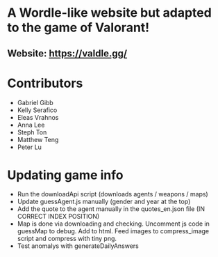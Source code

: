 # A Wordle-like website but adapted to the game of Valorant!
## Website: https://valdle.gg/

# Contributors
- Gabriel Gibb
- Kelly Serafico
- Eleas Vrahnos
- Anna Lee
- Steph Ton
- Matthew Teng
- Peter Lu


# Updating game info
- Run the downloadApi script (downloads agents / weapons / maps)
- Update guessAgent.js manually (gender and year at the top)
- Add the quote to the agent manually in the quotes_en.json file (IN CORRECT INDEX POSITION)
- Map is done via downloading and checking. Uncomment js code in guessMap to debug. Add to html. Feed images to compress_image script and compress with tiny png.
- Test anomalys with generateDailyAnswers